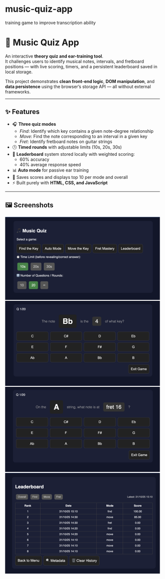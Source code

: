 # music-quiz-app
training game to improve transcription ability

# 🎵 Music Quiz App

An interactive **theory quiz and ear-training tool**.  
It challenges users to identify musical notes, intervals, and fretboard positions — with live scoring, timers, and a persistent leaderboard saved in local storage.

This project demonstrates **clean front-end logic**, **DOM manipulation**, and **data persistence** using the browser’s storage API — all without external frameworks.

---

## ✨ Features

- 🎧 **Three quiz modes**
  - *Find*: Identify which key contains a given note-degree relationship  
  - *Move*: Find the note corresponding to an interval in a given key  
  - *Fret*: Identify fretboard notes on guitar strings  
- 🕒 **Timed rounds** with adjustable limits (10s, 20s, 30s)
- 🧮 **Leaderboard** system stored locally with weighted scoring:
  - 60% accuracy  
  - 40% average response speed  
- 📊 **Auto mode** for passive ear training
- 💾 Saves scores and displays top 10 per mode and overall
- ⚡ Built purely with **HTML, CSS, and JavaScript** 

---

## 🖼️ Screenshots
![Home Screen](./assets/menu.png)
![Fret Mastery Mode](./assets/fret.png)
![Move the Key Mode](./assets/move.png)
![Leaderboard](./assets/leaderboard.png)
